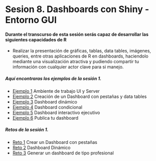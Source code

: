 # Sesion 8. Dashboards con Shiny - Entorno GUI


#### Durante el transcurso de esta sesión serás capaz de desarrollar las siguientes capacidades de R 
- Realizar la presentación de gráficas, tablas, data tables, imágenes, queries, entre otras aplicaciones de R en dashboards, haciendolo mediante una visualización atractiva y pudiendo compartir tu información con cualquier actor clave para si manejo.  

##### Aquí encontraras los ejemplos de la sesión 1.

- [Ejemplo 1]() Ambiente de trabajo UI y Server
- [Ejemplo 2]() Creación de un Dashboard con pestañas y data tables
- [Ejemplo 3]() Dashboard dinámico
- [Ejemplo 4]() Dashboard condicional
- [Ejemplo 5]() Dashboard interactivo ejecutivo
- [Ejemplo 6]() Publica tu dashboard

##### Retos de la sesión 1.

- [Reto 1]() Crear un Dashboard con pestañas
- [Reto 2]() Dashboard Dinámico
- [Reto 3]() Generar un dashboard de tipo profesional

